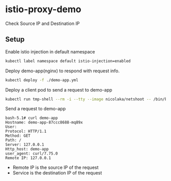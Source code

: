 # istio-proxy-demo
Check Source IP and Destination IP

## Setup

Enable istio injection in default namespace

```bash
kubectl label namespace default istio-injection=enabled
```

Deploy demo-app(nginx) to respond with request info.

```bash
kubectl deploy -f ./demo-app.yml
```

Deploy a client pod to send a request to demo-app

```bash
kubectl run tmp-shell --rm -i --tty --image nicolaka/netshoot -- /bin/bash
```

Send a request to demo-app

```text
bash-5.1# curl demo-app
Hostname: demo-app-87ccc8688-mq89x
User:
Protocol: HTTP/1.1
Method: GET
Path: /
Server: 127.0.0.1
Http_host: demo-app
user_agent: curl/7.75.0
Remote IP: 127.0.0.1
```

- Remote IP is the source IP of the request
- Service is the destination IP of the request